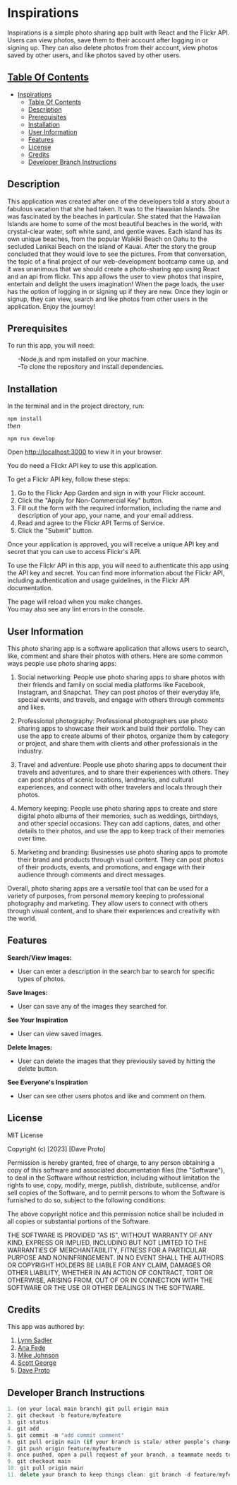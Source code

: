 # Inspirations

Inspirations is a simple photo sharing app built with React and the Flickr API. Users can view photos, save them to their account after logging in or signing up. They can also delete photos from their account, view photos saved by other users, and like photos saved by other users.

## [Table Of Contents](#Table-Of-Contents)
- [Inspirations](#inspirations)
  - [Table Of Contents](#table-of-contents)
  - [Description](#description)
  - [Prerequisites](#prerequisites)
  - [Installation](#installation)
  - [User Information](#user-information)
  - [Features](#features)
  - [License](#license)
  - [Credits](#credits)
  - [Developer Branch Instructions](#developer-branch-instructions)

## Description

This application was created after one of the developers told a story about a fabulous vacation
that she had taken.  It was to the Hawaiian Islands.  She was fascinated by the beaches in 
particular. She stated that the Hawaiian Islands are home to some of the most beautiful beaches in the world, with crystal-clear water, soft white sand, and gentle waves. Each island has its own unique beaches, from the popular Waikiki Beach on Oahu to the secluded Lanikai Beach on the island of Kauai.  After the story the group concluded that they would love to see the pictures.  From that conversation, the topic of a final project of our web-development 
bootcamp came up, and it was unanimous that we should create a photo-sharing app using React and an api from flickr.  This app allows the user to view photos that inspire, entertain and delight the users imagination!  When the page loads, the user has the option of logging in or signing up if they are new.  Once they login or signup, they can view, search and like photos from other users in the application.  Enjoy the journey!

## Prerequisites

To run this app, you will need:

<ul>
-Node.js and npm installed on your machine.<br>
-To clone the repository and install dependencies.
</ul>

## Installation

In the terminal and in the project directory, run:

`npm install`<br> *then*

`npm run develop`

Open [http://localhost:3000](http://localhost:3000) to view it in your browser.

You do need a Flickr API key to use this application.

To get a Flickr API key, follow these steps:

1. Go to the Flickr App Garden and sign in with your Flickr account.
2. Click the "Apply for Non-Commercial Key" button.
3. Fill out the form with the required information, including the name and description of your app, your  name, and your email address.
4. Read and agree to the Flickr API Terms of Service.
5. Click the "Submit" button.
   
Once your application is approved, you will receive a unique API key and secret that you can use to access Flickr's API.

To use the Flickr API in this app, you will need to authenticate this app using the API key and secret. You can find more information about the Flickr API, including authentication and usage guidelines, in the Flickr API documentation.

The page will reload when you make changes.\
You may also see any lint errors in the console.

## User Information

This photo sharing app is a software application that allows users to search, like, comment and share their photos with others. Here are some common ways people use photo sharing apps:

1. Social networking: People use photo sharing apps to share photos with their friends and family on social media platforms like Facebook, Instagram, and Snapchat. They can post photos of their everyday life, special events, and travels, and engage with others through comments and likes.

2. Professional photography: Professional photographers use photo sharing apps to showcase their work and build their portfolio. They can use the app to create albums of their photos, organize them by category or project, and share them with clients and other professionals in the industry.

3. Travel and adventure: People use photo sharing apps to document their travels and adventures, and to share their experiences with others. They can post photos of scenic locations, landmarks, and cultural experiences, and connect with other travelers and locals through their photos.

4. Memory keeping: People use photo sharing apps to create and store digital photo albums of their memories, such as weddings, birthdays, and other special occasions. They can add captions, dates, and other details to their photos, and use the app to keep track of their memories over time.

5. Marketing and branding: Businesses use photo sharing apps to promote their brand and products through visual content. They can post photos of their products, events, and promotions, and engage with their audience through comments and direct messages.

Overall, photo sharing apps are a versatile tool that can be used for a variety of purposes, from personal memory keeping to professional photography and marketing. They allow users to connect with others through visual content, and to share their experiences and creativity with the world.

## Features

**Search/View Images:**
* User can enter a description in the search bar to search for specific types of photos.

**Save Images:**
* User can save any of the images they searched for.

**See Your Inspiration**
* User can view saved images.

**Delete Images:**
* User can delete the images that they previously saved by hitting the delete button.

**See Everyone's Inspiration**
* User can see other users photos and like and comment on them.

## License

MIT License

Copyright (c) [2023] [Dave Proto]

Permission is hereby granted, free of charge, to any person obtaining a copy
of this software and associated documentation files (the "Software"), to deal
in the Software without restriction, including without limitation the rights
to use, copy, modify, merge, publish, distribute, sublicense, and/or sell
copies of the Software, and to permit persons to whom the Software is
furnished to do so, subject to the following conditions:

The above copyright notice and this permission notice shall be included in all
copies or substantial portions of the Software.

THE SOFTWARE IS PROVIDED "AS IS", WITHOUT WARRANTY OF ANY KIND, EXPRESS OR
IMPLIED, INCLUDING BUT NOT LIMITED TO THE WARRANTIES OF MERCHANTABILITY,
FITNESS FOR A PARTICULAR PURPOSE AND NONINFRINGEMENT. IN NO EVENT SHALL THE
AUTHORS OR COPYRIGHT HOLDERS BE LIABLE FOR ANY CLAIM, DAMAGES OR OTHER
LIABILITY, WHETHER IN AN ACTION OF CONTRACT, TORT OR OTHERWISE, ARISING FROM,
OUT OF OR IN CONNECTION WITH THE SOFTWARE OR THE USE OR OTHER DEALINGS IN THE
SOFTWARE.

## Credits

This app was authored by:

1. [Lynn Sadler](https://github.com/lynnadelesadler)
2. [Ana Fede](https://github.com/anafede)
3. [Mike Johnson](https://github.com/mikewebprint)
4. [Scott George](https://github.com/ScottsC0de)
5. [Dave Proto](https://github.com/Dpro03)

## Developer Branch Instructions
```js
1. (on your local main branch) git pull origin main
2. git checkout -b feature/myfeature
3. git status
4. git add . 
5. git commit -m "add commit comment"
6. git pull origin main (if your branch is stale/ other people’s changes already merged)
7. git push origin feature/myfeature
8. once pushed, open a pull request of your branch, a teammate needs to approve your PR and merge into main
9. git checkout main
10. git pull origin main
11. delete your branch to keep things clean: git branch -d feature/myfeature
```

